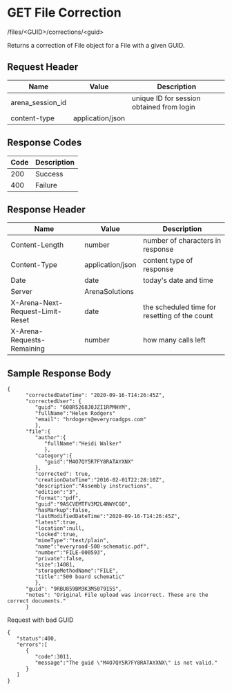 # GET File Correction
/files/&lt;GUID&gt;/corrections/&lt;guid&gt;

Returns a correction of  File object for a File with a given GUID. 

## Request Header

| Name  | Value  | Description  |
|  --- |  --- |  --- | 
| arena_session_id  |   | unique ID for session obtained from login  |
| content-type  | application/json  |   |

## Response Codes

| Code  | Description  |
|  --- |  --- | 
| 200  | Success  |
| 400  | Failure  |

## Response Header

| Name  | Value  | Description  |
|  --- |  --- |  --- | 
| Content-Length  | number  | number of characters in response  |
| Content-Type  | application/json  | content type of response  |
| Date  | date  | today's date and time  |
| Server  | ArenaSolutions  |   |
| X-Arena-Next-Request-Limit-Reset   | date  | the scheduled time for resetting of the count  |
| X-Arena-Requests-Remaining   | number  | how many calls left  |

## Sample Response Body
```
{    
      "correctedDateTime": "2020-09-16-T14:26:45Z",
      "correctedUser": {
         "guid": "608R5268J0JZI1RPMHYM",  
         "fullName":"Helen Rodgers"
         "email": "hrdogers@everyroadgps.com"
         },
      "file":{
         "author":{  
            "fullName":"Heidi Walker"
            },
         "category":{  
            "guid":"M4O7QY5R7FY8RATAYXNX"
         },
         "corrected": true,
         "creationDateTime":"2016-02-01T22:28:10Z",
         "description":"Assembly instructions",
         "edition":"3",
         "format":"pdf",
         "guid":"9ASCVEMTFV3M2L4NWYCGO",
         "hasMarkup":false,
         "lastModifiedDateTime":"2020-09-16-T14:26:45Z",
         "latest":true,
         "location":null,
         "locked":true,
         "mimeType":"text/plain",
         "name":"everyroad-500-schematic.pdf",
         "number":"FILE-000593",
         "private":false,
         "size":14081,
         "storageMethodName":"FILE",
         "title":"500 board schematic"
         },  
      "guid": "9RBU859BM3K3M507915S",
      "notes": "Original File upload was incorrect. These are the correct documents."
      }
```
Request with bad GUID

```
{  
   "status":400,
   "errors":[  
      {  
         "code":3011,
         "message":"The guid \"M4O7QY5R7FY8RATAYXNX\" is not valid."
      }
   ]
}
```
